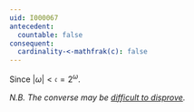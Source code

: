 ```yaml
---
uid: I000067
antecedent:
  countable: false
consequent:
  cardinality-<-mathfrak(c): false
---
```

Since $|\omega| < \mathfrak{c} = 2^{\omega}$.

_N.B. The converse may be [difficult to disprove](http://en.wikipedia.org/wiki/Continuum_hypothesis)._

